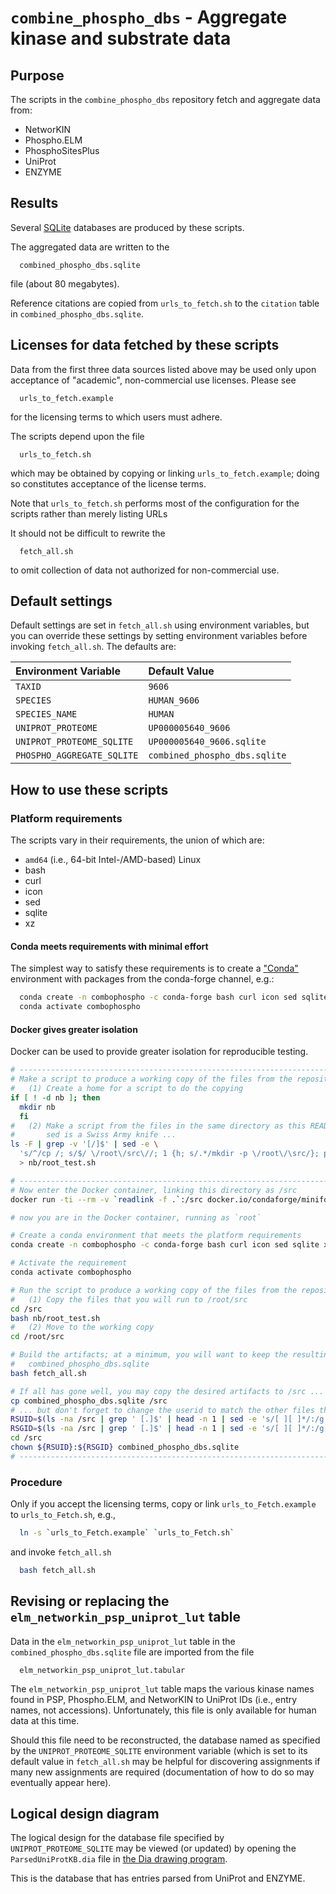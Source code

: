 # `combine_phospho_dbs` - Aggregate kinase and substrate data

## Purpose

The scripts in the `combine_phospho_dbs` repository fetch and aggregate
data from:

- NetworKIN
- Phospho.ELM
- PhosphoSitesPlus
- UniProt
- ENZYME

## Results

Several [SQLite](https://sqlite.org) databases are produced by these scripts.

The aggregated data are written to the
```
  combined_phospho_dbs.sqlite
```
file (about 80 megabytes).

Reference citations are copied from `urls_to_fetch.sh` to the
`citation` table in `combined_phospho_dbs.sqlite`.

## Licenses for data fetched by these scripts

Data from the first three data sources listed above may be used only upon
acceptance of "academic", non-commercial use licenses.  Please see
```
  urls_to_fetch.example
```
for the licensing terms to which users must adhere.

The scripts depend upon the file
```
  urls_to_fetch.sh
```
which may be obtained by copying or linking `urls_to_fetch.example`;
doing so constitutes acceptance of the license terms.

Note that `urls_to_fetch.sh` performs most of the configuration
for the scripts rather than merely listing URLs

It should not be difficult to rewrite the
```
  fetch_all.sh
```
to omit collection of data not authorized for non-commercial use.

## Default settings

Default settings are set in `fetch_all.sh` using environment variables,
but you can override these settings by setting environment
variables before invoking `fetch_all.sh`.  The defaults are:

| Environment Variable       | Default Value                 |
| :------------------------- | :---------------------------- |
| `TAXID`                    | `9606`                        |
| `SPECIES`                  | `HUMAN_9606`                  |
| `SPECIES_NAME`             | `HUMAN`                       |
| `UNIPROT_PROTEOME`         | `UP000005640_9606`            |
| `UNIPROT_PROTEOME_SQLITE`  | `UP000005640_9606.sqlite`     |
| `PHOSPHO_AGGREGATE_SQLITE` | `combined_phospho_dbs.sqlite` |


## How to use these scripts

### Platform requirements

The scripts vary in their requirements, the union of which are:

- `amd64` (i.e., 64-bit Intel-/AMD-based) Linux
- bash
- curl
- icon 
- sed
- sqlite
- xz

#### Conda meets requirements with minimal effort

The simplest way to satisfy these requirements is to create
a ["Conda"](https://docs.conda.io/en/latest/) environment 
with packages from the conda-forge channel, e.g.:

```bash
  conda create -n combophospho -c conda-forge bash curl icon sed sqlite xz
  conda activate combophospho
```

#### Docker gives greater isolation

Docker can be used to provide greater isolation for reproducible testing.

```bash
# ------------------------------------------------------------------------------
# Make a script to produce a working copy of the files from the repository
#   (1) Create a home for a script to do the copying
if [ ! -d nb ]; then
  mkdir nb
  fi
#   (2) Make a script from the files in the same directory as this README.md;
#       sed is a Swiss Army knife ...
ls -F | grep -v '[/]$' | sed -e \
  's/^/cp /; s/$/ \/root\/src\//; 1 {h; s/.*/mkdir -p \/root\/\src/}; p; d' \
  > nb/root_test.sh

# ------------------------------------------------------------------------------
# Now enter the Docker container, linking this directory as /src
docker run -ti --rm -v `readlink -f .`:/src docker.io/condaforge/miniforge3 bash

# now you are in the Docker container, running as `root`

# Create a conda environment that meets the platform requirements
conda create -n combophospho -c conda-forge bash curl icon sed sqlite xz

# Activate the requirement
conda activate combophospho

# Run the script to produce a working copy of the files from the repository
#   (1) Copy the files that you will run to /root/src
cd /src
bash nb/root_test.sh
#   (2) Move to the working copy
cd /root/src

# Build the artifacts; at a minimum, you will want to keep the resulting
#   combined_phospho_dbs.sqlite
bash fetch_all.sh

# If all has gone well, you may copy the desired artifacts to /src ...
cp combined_phospho_dbs.sqlite /src
# ... but don't forget to change the userid to match the other files there, e.g.:
RSUID=$(ls -na /src | grep ' [.]$' | head -n 1 | sed -e 's/[ ][ ]*/:/g' | cut -f 3 -d ':')
RSGID=$(ls -na /src | grep ' [.]$' | head -n 1 | sed -e 's/[ ][ ]*/:/g' | cut -f 4 -d ':')
cd /src
chown ${RSUID}:${RSGID} combined_phospho_dbs.sqlite
# ------------------------------------------------------------------------------
```

### Procedure

Only if you accept the licensing terms, copy or link
`urls_to_Fetch.example` to `urls_to_Fetch.sh`, e.g.,
```bash
  ln -s `urls_to_Fetch.example` `urls_to_Fetch.sh`
```
and invoke `fetch_all.sh`
```bash
  bash fetch_all.sh
```

## Revising or replacing the `elm_networkin_psp_uniprot_lut` table

Data in the `elm_networkin_psp_uniprot_lut` table
in the `combined_phospho_dbs.sqlite` file
are imported from the file
```
  elm_networkin_psp_uniprot_lut.tabular
```

The `elm_networkin_psp_uniprot_lut` table maps the various kinase names found
in PSP, Phospho.ELM, and NetworKIN to UniProt IDs
(i.e., entry names, not accessions).
Unfortunately, this file is only available for human data at this time.

Should this file need to be reconstructed, the database named as specified
by the `UNIPROT_PROTEOME_SQLITE` environment variable (which is set to its
default value in `fetch_all.sh` may be helpful for discovering assignments
if many new assignments are required (documentation of how to do so may
eventually appear here).

## Logical design diagram

The logical design for the database file specified by `UNIPROT_PROTEOME_SQLITE`
may be viewed (or updated) by opening the `ParsedUniProtKB.dia` file in
[the Dia drawing program](https://en.wikipedia.org/wiki/Dia_(software)).

This is the database that has entries parsed from UniProt and ENZYME.

